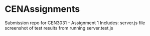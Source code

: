 # CENAssignments
Submission repo for CEN3031 - Assignment 1
Includes:
  server.js file
  screenshot of test results from running server.test.js
